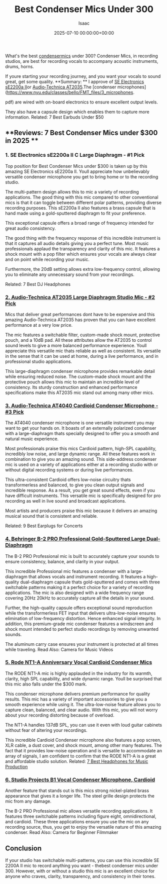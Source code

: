 ﻿---
title: Best Condenser Mics Under 300
description: What's the best condenser mics under 300? Condenser Mics, in recording studios, are best for recording vocals to accompany acoustic instruments, drums, horns....
slug: /best-condenser-mics-under-300/
date: 2025-07-10 00:00:00+00:00
lastmod: 2025-07-10 00:00:00+03:00
author: Isaac
categories:

- Mics
tags:

- mics

- best

- condenser
layout: post
---

What's the best [condenser](https://pestpolicy.com/best-condenser-mic-under-200/)[mics](https://pestpolicy.com/best-harmonica-microphones/) under 300? Condenser Mics, in recording studios, are best for recording vocals to accompany acoustic instruments, drums, horns.

If youre starting your recording journey, and you want your vocals to sound great, get some quality. **Summary: ** I approve of [SE Electronics sE2200a II](https://www.amazon.com/dp/B007W294X8/?tag=p-policy-20)or [Audio-Technica AT2035](https://www.amazon.com/dp/B00D6RMFG6/?tag=p-policy-20).The [condenser microphones](https://www.nyu.edu/classes/bello/FMT_files/3_microphones.

pdf) are wired with on-board electronics to ensure excellent output levels.

They also have a capsule design which enables them to capture more information. Related: 7 Best Earbuds Under $50

##  **Reviews: 7 Best Condenser Mics under $300 in 2025 **

###  **1. SE Electronics sE2200a II C Large Diaphragm - #1 Pick**

Top position for Best Condenser Mics under $300 is taken up by this amazing SE Electronics sE2200a II. Youll appreciate how unbelievably versatile condenser microphone you get to bring home or to the recording studio.

The multi-pattern design allows this to mic a variety of recording applications. The good thing with this mic compared to other conventional mics is that it can toggle between different polar patterns, providing diverse recording purposes. This sE2200a II also features a brass capsule that is hand made using a gold-sputtered diaphragm to fit your preference.

This exceptional capsule offers a broad range of frequency intended for great audio consistency.

The good thing with the frequency response of this incredible instrument is that it captures all audio details giving you a perfect tune. Most music professionals applaud the transparency and clarity of this mic. It features a shock mount with a pop filter which ensures your vocals are always clear and on point while recording your music.

Furthermore, the 20dB setting allows extra low-frequency control, allowing you to eliminate any unnecessary sound from your recordings.

Related: 7 Best DJ Headphones

###  [2. Audio-Technica AT2035 Large Diaphragm Studio Mic - #2 Pick](https://www.amazon.com/dp/B00D6RMFG6/?tag=p-policy-20)

Mics that deliver great performances dont have to be expensive and this amazing Audio-Technica AT2035 has proven that you can have excellent performance at a very low price.

The mic features a switchable filter, custom-made shock mount, protective pouch, and a 10dB pad. All these attributes allow the AT2035 to control sound levels to give a more balanced performance experience. Youll appreciate this versatile mic thats reliable as well as consistent. Its versatile in the sense that it can be used at home, during a live performance, and in professional studio applications.

This large-diaphragm condenser microphone provides remarkable detail while ensuring reduced noise. The custom-made shock mount and the protective pouch allows this mic to maintain an incredible level of consistency. Its sturdy construction and enhanced performance specifications make this AT2035 mic stand out among many other mics.

###  [3. Audio-Technica AT4040 Cardioid Condenser Microphone - #3 Pick](https://www.amazon.com/dp/B00D6RMFG6/?tag=p-policy-20)

The AT4040 condenser microphone is one versatile instrument you may want to get your hands on. It boasts of an externally polarized condenser with a large-diaphragm thats specially designed to offer you a smooth and natural music experience.

Most professionals praise this mics Cardioid pattern, high-SPL capability, incredibly low noise, and large dynamic range. All these features work in combination to give you an amazing sound. This side-address condenser mic is used on a variety of applications either at a recording studio with or without digital recording systems or during live performances.

This ultra-consistent Cardioid offers low-noise circuitry thats transformerless and balanced, to give you clean output signals and incredible response. As a result, you get great sound effects, even if you have difficult instruments. This versatile mic is specifically designed for pro recording as well in live sound and broadcast applications.

Most artists and producers praise this mic because it delivers an amazing musical sound that is consistent and reliable.

Related: 9 Best Earplugs for Concerts

###  [4. Behringer B-2 PRO Professional Gold-Sputtered Large Dual-Diaphragm](https://www.amazon.com/dp/B000CZ0RLA/?tag=p-policy-20)

The B-2 PRO Professional mic is built to accurately capture your sounds to ensure consistency, balance, and clarity in your output.

This incredible Professional mic features a condenser with a large-diaphragm that allows vocals and instrument recording. It features a high-quality dual-diaphragm capsule thats gold-sputtered and comes with three switchable patterns making it a perfect choice for a variety of recording applications. The mic is also designed with a wide frequency range covering 20Hz 20kHz to accurately capture all the details in your sound.

Further, the high-quality capsule offers exceptional sound reproduction while the transformerless FET input that delivers ultra-low-noise ensures elimination of low-frequency distortion. Hence enhanced signal integrity. In addition, this premium-grade mic condenser features a windscreen and shock mount intended to perfect studio recordings by removing unwanted sounds.

The aluminum carry case ensures your instrument is protected at all times while traveling. Read Also: Camera for Music Videos

###  [5. Rode NT1-A Anniversary Vocal Cardioid Condenser Mics](https://www.amazon.com/dp/B002QAUOKS/?tag=p-policy-20)

The RODE NT1-A mic is highly applauded in the industry for its warmth, clarity, high SPL capability, and wide dynamic range. Youll be surprised that this mic also falls under the $300 mark.

This condenser microphone delivers premium performance for quality results. This mic has a variety of important accessories to give you a smooth experience while using it. The ultra-low-noise feature allows you to capture clean, balanced, and clear audio. With this mic, you will not worry about your recording distorting because of overload.

The NT1-A handles 137dB SPL, you can use it even with loud guitar cabinets without fear of altering your recordings.

This incredible Cardioid Condenser microphone also features a pop screen, XLR cable, a dust cover, and shock mount, among other many features. The fact that it provides low-noise operation and is versatile to accommodate an array of signals, I am confident to confirm that the RODE NT1-A is a great and affordable studio solution. Related: [7 Best Headphones for Music Production](https://pestpolicy.com/best-headphones-for-music-production/)

###  [6. Studio Projects B1 Vocal Condenser Microphone, Cardioid](https://www.amazon.com/dp/B0006AZN4W/?tag=p-policy-20)

Another feature that stands out is this mics strong nickel-plated brass appearance that gives it a longer life. The steel grille design protects the mic from any damage.

The B-2 PRO Professional mic allows versatile recording applications. It features three switchable patterns including figure eight, omnidirectional, and cardioid. These three applications ensure you use the mic on any recording source, thus, you get to enjoy the versatile nature of this amazing condenser. Read Also: Camera for Beginner Filmmaker

##  Conclusion

If your studio has switchable multi-patterns, you can use this incredible SE 2200A II mic to record anything you want - thebest condenser mics under 300. However, with or without a studio this mic is an excellent choice for anyone who craves, clarity, transparency, and consistency in their tones.
